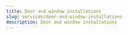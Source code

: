 ```yaml
---
title: Door and window installations
slug: services/door-and-window-installations
description: Door and window installations
---
```

